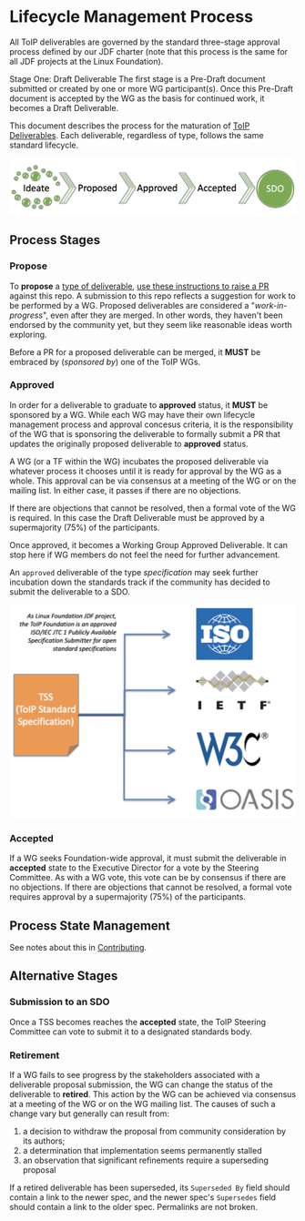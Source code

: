 # Lifecycle Management Process

All ToIP deliverables are governed by the standard three-stage approval process defined by our JDF charter (note that this process is the same for all JDF projects at the Linux Foundation).

Stage One: Draft Deliverable
The first stage is a Pre-Draft document submitted or created by one or more WG participant(s). Once this Pre-Draft document is accepted by the WG as the basis for continued work, it becomes a Draft Deliverable.


This document describes the process for the maturation of [ToIP Deliverables](./work_products.md). Each deliverable, regardless of type, follows the same standard lifecycle.

![lifecycle](../_images/lifecycle.png)

## Process Stages

### Propose

To __propose__ a [type of deliverable](./work_products.md), [use these instructions to raise a PR](./contributing.md) against this repo. A submission to this repo reflects a suggestion for work to be performed by a WG. Proposed
deliverables are considered a "*work-in-progress*", even after they are merged. In other words, they haven't been endorsed by the community yet, but they seem like reasonable ideas worth exploring. 

Before a PR for a proposed deliverable can be merged, it **MUST** be embraced by  (*sponsored by*) one of the ToIP WGs. 

### Approved
In order for a deliverable to graduate to __approved__ status, it **MUST** be sponsored by a WG. While each WG may have their own lifecycle management process and approval concesus criteria, it is the responsibility of the WG that is sponsoring the deliverable to formally submit a PR that updates the originally proposed deliverable to __approved__ status. 

A WG (or a TF within the WG) incubates the proposed deliverable via whatever process it chooses until it is ready for approval by the WG as a whole. This approval can be via consensus at a meeting of the WG or on the mailing list. In either case, it passes if there are no objections. 

If there are objections that cannot be resolved, then a formal vote of the WG is required. In this case the Draft Deliverable must be approved by a supermajority (75%) of the participants.

Once approved, it becomes a Working Group Approved Deliverable. It can stop here if WG members do not feel the need for further advancement. 

An `approved` deliverable of the type *specification* may seek further incubation down the standards track if the community has decided to submit the deliverable to a SDO.

![sdo-submission](../_images/tss-to-sdo.png)

### Accepted
If a WG seeks Foundation-wide approval, it must submit the deliverable in __accepted__ state to the Executive Director for a vote by the Steering Committee. As with a WG vote, this vote can be by consensus if there are no objections. If there are objections that cannot be resolved, a formal vote requires approval by a supermajority (75%) of the participants.

## Process State Management 

See notes about this in [Contributing](./contributing.md#changing-deliverable-status).

## Alternative Stages

### Submission to an SDO
Once a TSS becomes reaches the __accepted__ state, the ToIP Steering Committee can vote to submit it to a designated standards body.

### Retirement
If a WG fails to see progress by the stakeholders associated with a deliverable proposal submission, the WG can change the status of the deliverable to __retired__. This action by the WG can be achieved via consensus at a meeting of the WG or on the WG mailing list.  The causes of such a change vary but generally can result from:

1. a decision to withdraw the proposal from community consideration by its authors;
2. a determination that implementation seems permanently stalled
3. an observation that significant refinements require a superseding proposal

If a retired deliverable has been superseded, its `Superseded By` field should contain a link to the newer spec, and the newer spec's `Supersedes` field should contain a link to the older spec. Permalinks are not broken.
